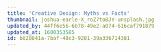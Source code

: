 ```yaml
---
title: 'Creative Design: Myths vs Facts'
thumbnail: joshua-earle-X_roZ7toBJY-unsplash.jpg
updated_by: 44ff6e56-6b78-49e2-a074-616caf791879
updated_at: 1600353585
id: b820841a-7baf-48c3-9281-39a336714381
---
```

